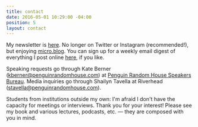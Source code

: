 ```yaml
---
title: contact
date: 2016-05-01 10:29:00 -04:00
position: 5
layout: contact
---
```


My newsletter is [here](https://sarahendren.substack.com/). No longer on Twitter or Instagram (recommended!), but enjoying [micro.blog](https://micro.blog/ablerism). You can sign up for a weekly email digest of everything I post online [here](https://ablerism.micro.blog/subscribe/), if you like.

Speaking requests go through Kate Berner (kberner@penguinrandomhouse.com) at [Penguin Random House Speakers Bureau](https://www.prhspeakers.com/speaker/sara-hendren). Media inquiries go through Shailyn Tavella at Riverhead (stavella@penguinrandomhouse.com).

Students from institutions outside my own: I'm afraid I don't have the capacity for meetings or interviews. Thank you for your interest! Please see my book and various lectures, podcasts, etc. — they are composed with you in mind.

